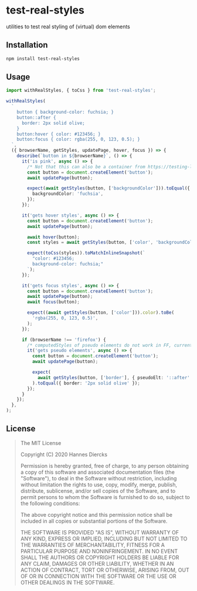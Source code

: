 # test-real-styles

utilities to test real styling of (virtual) dom elements

## Installation

```bash
npm install test-real-styles
```

## Usage

```ts
import withRealStyles, { toCss } from 'test-real-styles';

withRealStyles(
  `
    button { background-color: fuchsia; }
    button::after {
      border: 2px solid olive;
    }
    button:hover { color: #123456; }
    button:focus { color: rgba(255, 0, 123, 0.5); }
  `,
  ({ browserName, getStyles, updatePage, hover, focus }) => {
    describe(`button in ${browserName}`, () => {
      it('is pink', async () => {
        /* Not that this can also be a container from https://testing-library.com/ */
        const button = document.createElement('button');
        await updatePage(button);

        expect(await getStyles(button, ['backgroundColor'])).toEqual({
          backgroundColor: 'fuchsia',
        });
      });

      it('gets hover styles', async () => {
        const button = document.createElement('button');
        await updatePage(button);

        await hover(button);
        const styles = await getStyles(button, ['color', 'backgroundColor']);

        expect(toCss(styles)).toMatchInlineSnapshot(`
          "color: #123456;
          background-color: fuchsia;"
        `);
      });

      it('gets focus styles', async () => {
        const button = document.createElement('button');
        await updatePage(button);
        await focus(button);

        expect((await getStyles(button, ['color'])).color).toBe(
          'rgba(255, 0, 123, 0.5)',
        );
      });

      if (browserName !== 'firefox') {
        /* computedStyles of pseudo elements do not work in FF, currently */
        it('gets pseudo elements', async () => {
          const button = document.createElement('button');
          await updatePage(button);

          expect(
            await getStyles(button, ['border'], { pseudoElt: '::after' }),
          ).toEqual({ border: '2px solid olive' });
        });
      }
    });
  },
);
```

## License

> The MIT License
>
> Copyright (C) 2020 Hannes Diercks
>
> Permission is hereby granted, free of charge, to any person obtaining a copy of
> this software and associated documentation files (the "Software"), to deal in
> the Software without restriction, including without limitation the rights to
> use, copy, modify, merge, publish, distribute, sublicense, and/or sell copies
> of the Software, and to permit persons to whom the Software is furnished to do
> so, subject to the following conditions:
>
> The above copyright notice and this permission notice shall be included in all
> copies or substantial portions of the Software.
>
> THE SOFTWARE IS PROVIDED "AS IS", WITHOUT WARRANTY OF ANY KIND, EXPRESS OR
> IMPLIED, INCLUDING BUT NOT LIMITED TO THE WARRANTIES OF MERCHANTABILITY, FITNESS
> FOR A PARTICULAR PURPOSE AND NONINFRINGEMENT. IN NO EVENT SHALL THE AUTHORS OR
> COPYRIGHT HOLDERS BE LIABLE FOR ANY CLAIM, DAMAGES OR OTHER LIABILITY, WHETHER
> IN AN ACTION OF CONTRACT, TORT OR OTHERWISE, ARISING FROM, OUT OF OR IN
> CONNECTION WITH THE SOFTWARE OR THE USE OR OTHER DEALINGS IN THE SOFTWARE.
